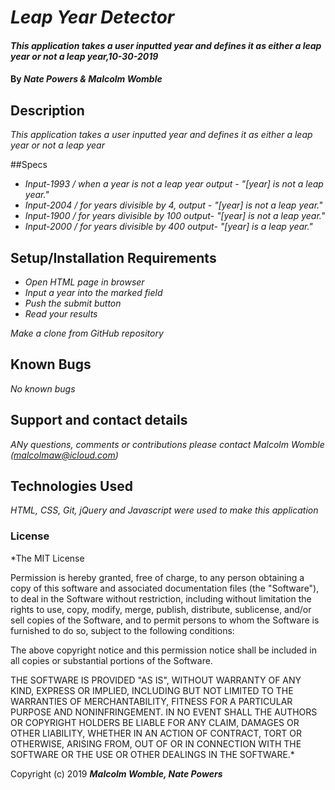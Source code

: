 # _Leap Year Detector_

#### _This application takes a user inputted year and defines it as either a leap year or not a leap year,10-30-2019_

#### By _**Nate Powers & Malcolm Womble**_

## Description

_This application takes a user inputted year and defines it as either a leap year or not a leap year_

##Specs

* _Input-1993 / when a year is not a leap year output - "[year] is not a leap year."_
* _Input-2004 / for years divisible by 4, output - "[year] is not a leap year."_
* _Input-1900 / for years divisible by 100 output- "[year] is not a leap year."_
* _Input-2000 / for years divisible by 400 output- "[year] is a leap year."_

## Setup/Installation Requirements

* _Open HTML page in browser_
* _Input a year into the marked field_
* _Push the submit button_
* _Read your results_


_Make a clone from GitHub repository_

## Known Bugs

_No known bugs_

## Support and contact details

_ANy questions, comments or contributions please contact Malcolm Womble (malcolmaw@icloud.com)_

## Technologies Used

_HTML, CSS, Git, jQuery and Javascript were used to make this application_

### License

*The MIT License


Permission is hereby granted, free of charge, to any person obtaining a copy
of this software and associated documentation files (the "Software"), to deal
in the Software without restriction, including without limitation the rights
to use, copy, modify, merge, publish, distribute, sublicense, and/or sell
copies of the Software, and to permit persons to whom the Software is
furnished to do so, subject to the following conditions:

The above copyright notice and this permission notice shall be included in
all copies or substantial portions of the Software.

THE SOFTWARE IS PROVIDED "AS IS", WITHOUT WARRANTY OF ANY KIND, EXPRESS OR
IMPLIED, INCLUDING BUT NOT LIMITED TO THE WARRANTIES OF MERCHANTABILITY,
FITNESS FOR A PARTICULAR PURPOSE AND NONINFRINGEMENT. IN NO EVENT SHALL THE
AUTHORS OR COPYRIGHT HOLDERS BE LIABLE FOR ANY CLAIM, DAMAGES OR OTHER
LIABILITY, WHETHER IN AN ACTION OF CONTRACT, TORT OR OTHERWISE, ARISING FROM,
OUT OF OR IN CONNECTION WITH THE SOFTWARE OR THE USE OR OTHER DEALINGS IN
THE SOFTWARE.*

Copyright (c) 2019 **_Malcolm Womble, Nate Powers_**
